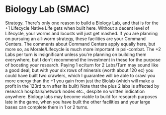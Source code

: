 # Biology Lab (SMAC)

Strategy.
There's only one reason to build a Biology Lab, and that is for the +1 Lifecycle Native Life gets when built here. Without a decent level of Lifecycle, your worms and locusts will just get mashed. If you are planning on pursuing an all-worm strategy, these facilities are your Command Centers. The comments about Command Centers apply equally here, but more so, as Morale/Lifecycle is much more important in psi-combat.
The +2 Labs per turn is insignificant unless you're planning on building them everywhere, but I don't recommend the investment in these for the purpose of boosting your research. Paying 1 ec/turn for 2 Labs/Turn may sound like a good deal, but with your six rows of minerals (worth about 120 ec) you could have built two crawlers, which I guarantee will be able to crawl you more energy than the +1 you gain from just the Biolab (which will make a profit in the 123rd turn after its built)
Note that the plus 2 labs is affected by research hospitals/network nodes etc., despite no written indication anywhere.
Biology labs may become viable to build for research purposes late in the game, when you have built the other facilities and your large bases can complete them in 1 or 2 turns.